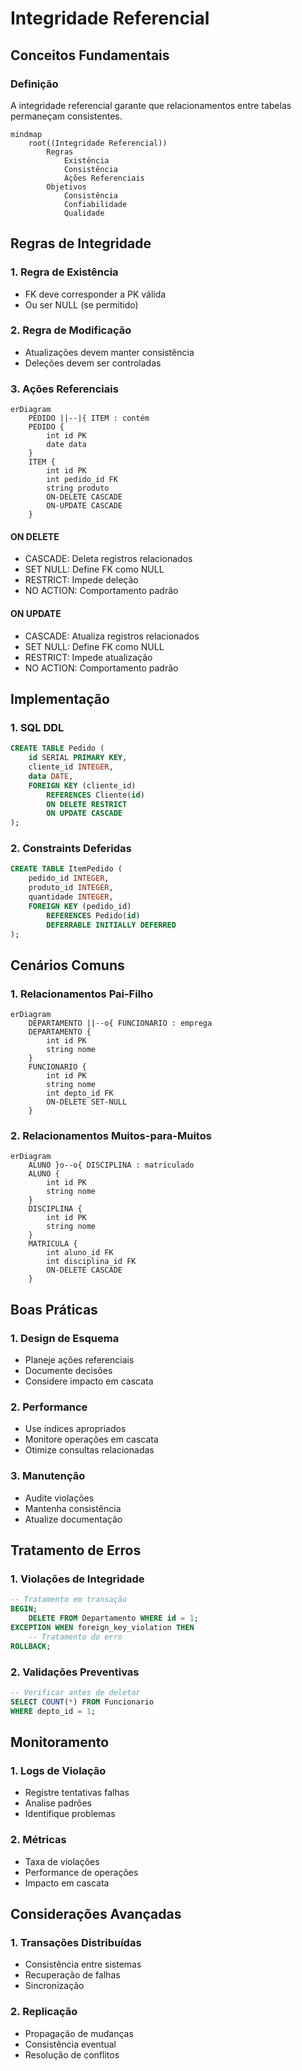 # Integridade Referencial

## Conceitos Fundamentais

### Definição
A integridade referencial garante que relacionamentos entre tabelas permaneçam consistentes.

```mermaid
mindmap
    root((Integridade Referencial))
        Regras
            Existência
            Consistência
            Ações Referenciais
        Objetivos
            Consistência
            Confiabilidade
            Qualidade
```

## Regras de Integridade

### 1. Regra de Existência
- FK deve corresponder a PK válida
- Ou ser NULL (se permitido)

### 2. Regra de Modificação
- Atualizações devem manter consistência
- Deleções devem ser controladas

### 3. Ações Referenciais

```mermaid
erDiagram
    PEDIDO ||--|{ ITEM : contém
    PEDIDO {
        int id PK
        date data
    }
    ITEM {
        int id PK
        int pedido_id FK
        string produto
        ON-DELETE CASCADE
        ON-UPDATE CASCADE
    }
```

#### ON DELETE
- CASCADE: Deleta registros relacionados
- SET NULL: Define FK como NULL
- RESTRICT: Impede deleção
- NO ACTION: Comportamento padrão

#### ON UPDATE
- CASCADE: Atualiza registros relacionados
- SET NULL: Define FK como NULL
- RESTRICT: Impede atualização
- NO ACTION: Comportamento padrão

## Implementação

### 1. SQL DDL
```sql
CREATE TABLE Pedido (
    id SERIAL PRIMARY KEY,
    cliente_id INTEGER,
    data DATE,
    FOREIGN KEY (cliente_id) 
        REFERENCES Cliente(id)
        ON DELETE RESTRICT
        ON UPDATE CASCADE
);
```

### 2. Constraints Deferidas
```sql
CREATE TABLE ItemPedido (
    pedido_id INTEGER,
    produto_id INTEGER,
    quantidade INTEGER,
    FOREIGN KEY (pedido_id) 
        REFERENCES Pedido(id)
        DEFERRABLE INITIALLY DEFERRED
);
```

## Cenários Comuns

### 1. Relacionamentos Pai-Filho

```mermaid
erDiagram
    DEPARTAMENTO ||--o{ FUNCIONARIO : emprega
    DEPARTAMENTO {
        int id PK
        string nome
    }
    FUNCIONARIO {
        int id PK
        string nome
        int depto_id FK
        ON-DELETE SET-NULL
    }
```

### 2. Relacionamentos Muitos-para-Muitos

```mermaid
erDiagram
    ALUNO }o--o{ DISCIPLINA : matriculado
    ALUNO {
        int id PK
        string nome
    }
    DISCIPLINA {
        int id PK
        string nome
    }
    MATRICULA {
        int aluno_id FK
        int disciplina_id FK
        ON-DELETE CASCADE
    }
```

## Boas Práticas

### 1. Design de Esquema
- Planeje ações referenciais
- Documente decisões
- Considere impacto em cascata

### 2. Performance
- Use índices apropriados
- Monitore operações em cascata
- Otimize consultas relacionadas

### 3. Manutenção
- Audite violações
- Mantenha consistência
- Atualize documentação

## Tratamento de Erros

### 1. Violações de Integridade
```sql
-- Tratamento em transação
BEGIN;
    DELETE FROM Departamento WHERE id = 1;
EXCEPTION WHEN foreign_key_violation THEN
    -- Tratamento do erro
ROLLBACK;
```

### 2. Validações Preventivas
```sql
-- Verificar antes de deletar
SELECT COUNT(*) FROM Funcionario 
WHERE depto_id = 1;
```

## Monitoramento

### 1. Logs de Violação
- Registre tentativas falhas
- Analise padrões
- Identifique problemas

### 2. Métricas
- Taxa de violações
- Performance de operações
- Impacto em cascata

## Considerações Avançadas

### 1. Transações Distribuídas
- Consistência entre sistemas
- Recuperação de falhas
- Sincronização

### 2. Replicação
- Propagação de mudanças
- Consistência eventual
- Resolução de conflitos